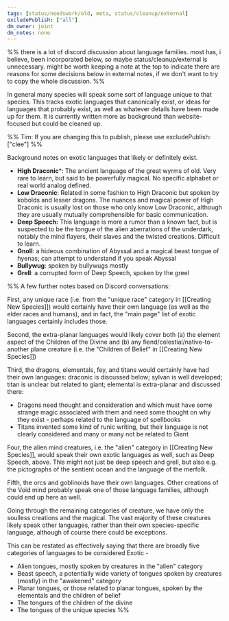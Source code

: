 ```yaml
---
tags: [status/needswork/old, meta, status/cleanup/external]
excludePublish: ["all"]
dm_owner: joint
dm_notes: none
---
```


%% there is a lot of discord discussion about language families. most has, i believe, been incorporated below, so maybe status/cleanup/external is unnecessary. might be worth keeping a note at the top to indicate there are reasons for some decisions below in external notes, if we don't want to try to copy the whole discussion. %%

In general many species will speak some sort of language unique to that species. This tracks exotic languages that canonically exist, or ideas for languages that probably exist, as well as whatever details have been made up for them. It is currently written more as background than website-focused but could be cleaned up. 

%% Tim: If you are changing this to publish, please use excludePublish: ["clee"] %%

Background notes on exotic languages that likely or definitely exist.

* **High Draconic***: The ancient language of the great wyrms of old. Very rare to learn, but said to be powerfully magical. No specific alphabet or real world analog defined.
* **Low Draconic**: Related in some fashion to High Draconic but spoken by kobolds and lesser dragons. The nuances and magical power of High Draconic is usually lost on those who only know Low Draconic, although they are usually mutually comprehensible for basic communication. 
* **Deep Speech:** This language is more a rumor than a known fact, but is suspected to be the tongue of the alien aberrations of the underdark, notably the mind flayers, their slaves and the twisted creations. Difficult to learn.
* **Gnoll**: a hideous combination of Abyssal and a magical beast tongue of hyenas; can attempt to understand if you speak Abyssal
* **Bullywug**: spoken by bullywugs mostly
* **Grell**: a corrupted form of Deep Speech, spoken by the greel

%% A few further notes based on Discord conversations:

First, any unique race (i.e. from the "unique race" category in [[Creating New Species]]) would certainly have their own language (as well as the elder races and humans), and in fact, the "main page" list of exotic languages certainly includes those. 

Second, the extra-planar languages would likely cover both (a) the element aspect of the Children of the Divine and (b) any fiend/celestial/native-to-another plane creature (i.e. the "Children of Belief" in [[Creating New Species]])

Third, the dragons, elementals, fey, and titans would certainly have had their own languages: draconic is discussed below; sylvan is well developed; titan is unclear but related to giant; elemental is extra-planar and discussed there:
* Dragons need thought and consideration and which must have some strange magic associated with them and need some thought on why they exist - perhaps related to the language of spellbooks
* Titans invented some kind of runic writing, but their language is not clearly considered and many or many not be related to Giant

Four, the alien mind creatures, i.e. the "alien" category in [[Creating New Species]], would speak their own exotic languages as well, such as Deep Speech, above. This might not just be deep speech and grell, but also e.g. the pictographs of the sentient ocean and the language of the merfolk.

Fifth, the orcs and goblinoids have their own languages. Other creations of the Void mind probably speak one of those language families, although could end up here as well.

Going through the remaining categories of creature, we have only the soulless creations and the magical. The vast majority of these creatures likely speak other languages, rather than their own species-specific language, although of course there could be exceptions.

This can be restated as effectively saying that there are broadly five categories of languages to be considered Exotic - 
* Alien tongues, mostly spoken by creatures in the "alien" category
* Beast speech, a potentially wide variety of tongues spoken by creatures (mostly) in the "awakened" category
* Planar tongues, or those related to planar tongues, spoken by the elementals and the children of belief
* The tongues of the children of the divine
* The tongues of the unique species
%%